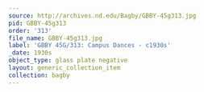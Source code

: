 ```yaml
---
source: http://archives.nd.edu/Bagby/GBBY-45g313.jpg
pid: GBBY-45g313
order: '313'
file_name: GBBY-45g313.jpg
label: 'GBBY 45G/313: Campus Dances - c1930s'
_date: 1930s
object_type: glass plate negative
layout: generic_collection_item
collection: bagby
---
```

